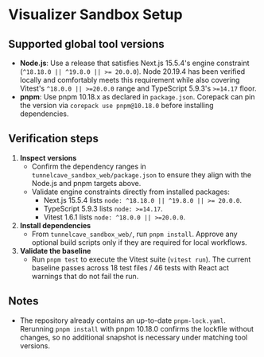 # Visualizer Sandbox Setup

## Supported global tool versions
- **Node.js**: Use a release that satisfies Next.js 15.5.4's engine constraint (`^18.18.0 || ^19.8.0 || >= 20.0.0`). Node 20.19.4 has been verified locally and comfortably meets this requirement while also covering Vitest's `^18.0.0 || >=20.0.0` range and TypeScript 5.9.3's `>=14.17` floor. 
- **pnpm**: Use pnpm 10.18.x as declared in `package.json`. Corepack can pin the version via `corepack use pnpm@10.18.0` before installing dependencies.

## Verification steps
1. **Inspect versions**
   - Confirm the dependency ranges in `tunnelcave_sandbox_web/package.json` to ensure they align with the Node.js and pnpm targets above.
   - Validate engine constraints directly from installed packages:
     - Next.js 15.5.4 lists `node: ^18.18.0 || ^19.8.0 || >= 20.0.0`.
     - TypeScript 5.9.3 lists `node: >=14.17`.
     - Vitest 1.6.1 lists `node: ^18.0.0 || >=20.0.0`.
2. **Install dependencies**
   - From `tunnelcave_sandbox_web/`, run `pnpm install`. Approve any optional build scripts only if they are required for local workflows.
3. **Validate the baseline**
   - Run `pnpm test` to execute the Vitest suite (`vitest run`). The current baseline passes across 18 test files / 46 tests with React act warnings that do not fail the run.

## Notes
- The repository already contains an up-to-date `pnpm-lock.yaml`. Rerunning `pnpm install` with pnpm 10.18.0 confirms the lockfile without changes, so no additional snapshot is necessary under matching tool versions.
